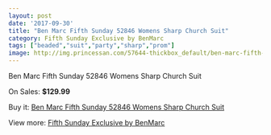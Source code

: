 ```yaml
---
layout: post
date: '2017-09-30'
title: "Ben Marc Fifth Sunday 52846 Womens Sharp Church Suit"
category: Fifth Sunday Exclusive by BenMarc
tags: ["beaded","suit","party","sharp","prom"]
image: http://img.princessan.com/57644-thickbox_default/ben-marc-fifth-sunday-52846-womens-sharp-church-suit.jpg
---
```

Ben Marc Fifth Sunday 52846 Womens Sharp Church Suit

On Sales: **$129.99**
<a href="https://www.princessan.com/en/25484-ben-marc-fifth-sunday-52846-womens-sharp-church-suit.html"><amp-img layout="responsive" width="600" height="600" src="//img.princessan.com/57644-thickbox_default/ben-marc-fifth-sunday-52846-womens-sharp-church-suit.jpg" alt="Ben Marc Fifth Sunday 52846 Womens Sharp Church Suit 0" /></a>
<a href="https://www.princessan.com/en/25484-ben-marc-fifth-sunday-52846-womens-sharp-church-suit.html"><amp-img layout="responsive" width="600" height="600" src="//img.princessan.com/57645-thickbox_default/ben-marc-fifth-sunday-52846-womens-sharp-church-suit.jpg" alt="Ben Marc Fifth Sunday 52846 Womens Sharp Church Suit 1" /></a>

Buy it: [Ben Marc Fifth Sunday 52846 Womens Sharp Church Suit](https://www.princessan.com/en/25484-ben-marc-fifth-sunday-52846-womens-sharp-church-suit.html "Ben Marc Fifth Sunday 52846 Womens Sharp Church Suit")

View more: [Fifth Sunday Exclusive by BenMarc](https://www.princessan.com/en/157- "Fifth Sunday Exclusive by BenMarc")